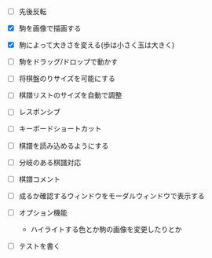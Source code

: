 - [ ] 先後反転

- [x] 駒を画像で描画する

- [x] 駒によって大きさを変える(歩は小さく玉は大きく)

- [ ] 駒をドラッグ/ドロップで動かす

- [ ] 将棋盤のりサイズを可能にする

- [ ] 棋譜リストのサイズを自動で調整

- [ ] レスポンシブ

- [ ] キーボードショートカット

- [ ] 棋譜を読み込めるようにする

- [ ] 分岐のある棋譜対応

- [ ] 棋譜コメント

- [ ] 成るか確認するウィンドウをモーダルウィンドウで表示する

- [ ] オプション機能
  - ハイライトする色とか駒の画像を変更したりとか

- [ ] テストを書く
